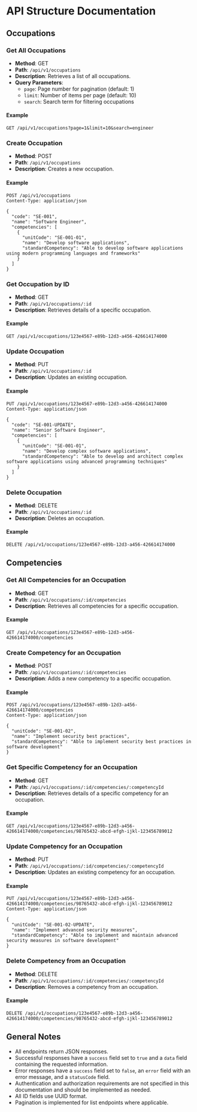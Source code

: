 # API Structure Documentation

## Occupations

### Get All Occupations

- **Method**: GET
- **Path**: `/api/v1/occupations`
- **Description**: Retrieves a list of all occupations.
- **Query Parameters**:
  - `page`: Page number for pagination (default: 1)
  - `limit`: Number of items per page (default: 10)
  - `search`: Search term for filtering occupations

#### Example
```
GET /api/v1/occupations?page=1&limit=10&search=engineer
```

### Create Occupation

- **Method**: POST
- **Path**: `/api/v1/occupations`
- **Description**: Creates a new occupation.

#### Example
```
POST /api/v1/occupations
Content-Type: application/json

{
  "code": "SE-001",
  "name": "Software Engineer",
  "competencies": [
    {
      "unitCode": "SE-001-01",
      "name": "Develop software applications",
      "standardCompetency": "Able to develop software applications using modern programming languages and frameworks"
    }
  ]
}
```

### Get Occupation by ID

- **Method**: GET
- **Path**: `/api/v1/occupations/:id`
- **Description**: Retrieves details of a specific occupation.

#### Example
```
GET /api/v1/occupations/123e4567-e89b-12d3-a456-426614174000
```

### Update Occupation

- **Method**: PUT
- **Path**: `/api/v1/occupations/:id`
- **Description**: Updates an existing occupation.

#### Example
```
PUT /api/v1/occupations/123e4567-e89b-12d3-a456-426614174000
Content-Type: application/json

{
  "code": "SE-001-UPDATE",
  "name": "Senior Software Engineer",
  "competencies": [
    {
      "unitCode": "SE-001-01",
      "name": "Develop complex software applications",
      "standardCompetency": "Able to develop and architect complex software applications using advanced programming techniques"
    }
  ]
}
```

### Delete Occupation

- **Method**: DELETE
- **Path**: `/api/v1/occupations/:id`
- **Description**: Deletes an occupation.

#### Example
```
DELETE /api/v1/occupations/123e4567-e89b-12d3-a456-426614174000
```

## Competencies

### Get All Competencies for an Occupation

- **Method**: GET
- **Path**: `/api/v1/occupations/:id/competencies`
- **Description**: Retrieves all competencies for a specific occupation.

#### Example
```
GET /api/v1/occupations/123e4567-e89b-12d3-a456-426614174000/competencies
```

### Create Competency for an Occupation

- **Method**: POST
- **Path**: `/api/v1/occupations/:id/competencies`
- **Description**: Adds a new competency to a specific occupation.

#### Example
```
POST /api/v1/occupations/123e4567-e89b-12d3-a456-426614174000/competencies
Content-Type: application/json

{
  "unitCode": "SE-001-02",
  "name": "Implement security best practices",
  "standardCompetency": "Able to implement security best practices in software development"
}
```

### Get Specific Competency for an Occupation

- **Method**: GET
- **Path**: `/api/v1/occupations/:id/competencies/:competencyId`
- **Description**: Retrieves details of a specific competency for an occupation.

#### Example
```
GET /api/v1/occupations/123e4567-e89b-12d3-a456-426614174000/competencies/98765432-abcd-efgh-ijkl-123456789012
```

### Update Competency for an Occupation

- **Method**: PUT
- **Path**: `/api/v1/occupations/:id/competencies/:competencyId`
- **Description**: Updates an existing competency for an occupation.

#### Example
```
PUT /api/v1/occupations/123e4567-e89b-12d3-a456-426614174000/competencies/98765432-abcd-efgh-ijkl-123456789012
Content-Type: application/json

{
  "unitCode": "SE-001-02-UPDATE",
  "name": "Implement advanced security measures",
  "standardCompetency": "Able to implement and maintain advanced security measures in software development"
}
```

### Delete Competency from an Occupation

- **Method**: DELETE
- **Path**: `/api/v1/occupations/:id/competencies/:competencyId`
- **Description**: Removes a competency from an occupation.

#### Example
```
DELETE /api/v1/occupations/123e4567-e89b-12d3-a456-426614174000/competencies/98765432-abcd-efgh-ijkl-123456789012
```

## General Notes

- All endpoints return JSON responses.
- Successful responses have a `success` field set to `true` and a `data` field containing the requested information.
- Error responses have a `success` field set to `false`, an `error` field with an error message, and a `statusCode` field.
- Authentication and authorization requirements are not specified in this documentation and should be implemented as needed.
- All ID fields use UUID format.
- Pagination is implemented for list endpoints where applicable.